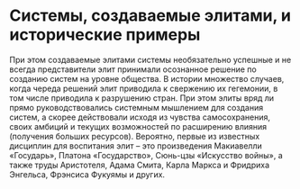 # Системы, создаваемые элитами, и исторические примеры

При этом создаваемые элитами системы необязательно успешные и не всегда представители элит принимали осознанное решение по созданию систем на уровне общества. В истории множество случаев, когда череда решений элит приводила к свержению их гегемонии, в том числе приводила к разрушению стран. При этом элиты вряд ли прямо руководствовались системным мышлением для создания систем, а скорее действовали исходя из чувства самосохранения, своих амбиций и текущих возможностей по расширению влияния (получения больших ресурсов). Вероятно, первые из известных дисциплин для воспитания элит – это произведения Макиавелли «Государь», Платона «Государство», Сюнь-цзы «Искусство войны», а также труды Аристотеля, Адама Смита, Карла Маркса и Фридриха Энгельса, Фрэнсиса Фукуямы и других.
